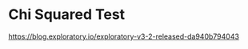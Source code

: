 # Chi Squared Test

<take stuff from this post>

https://blog.exploratory.io/exploratory-v3-2-released-da940b794043
